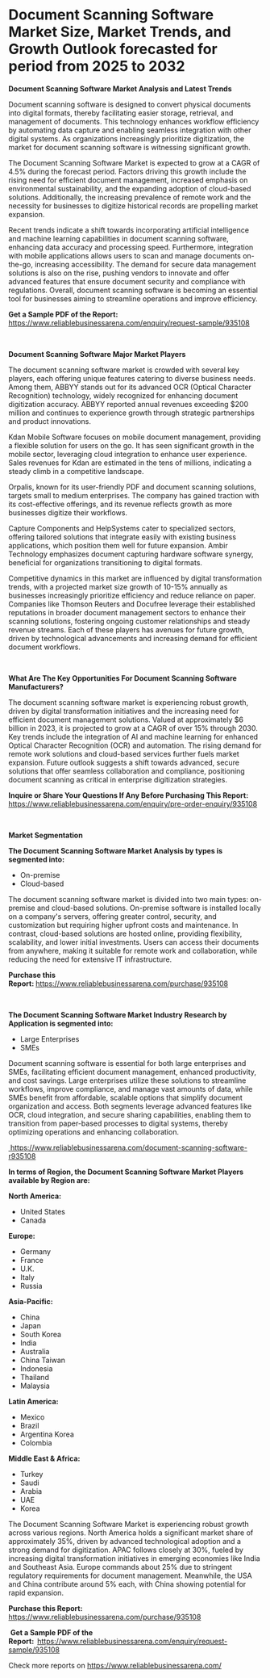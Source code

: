 <p><h1>Document Scanning Software Market Size, Market Trends, and Growth Outlook forecasted for period from 2025 to 2032</h1></p><p><strong>Document Scanning Software Market Analysis and Latest Trends</strong></p>
<p><p>Document scanning software is designed to convert physical documents into digital formats, thereby facilitating easier storage, retrieval, and management of documents. This technology enhances workflow efficiency by automating data capture and enabling seamless integration with other digital systems. As organizations increasingly prioritize digitization, the market for document scanning software is witnessing significant growth.</p><p>The Document Scanning Software Market is expected to grow at a CAGR of 4.5% during the forecast period. Factors driving this growth include the rising need for efficient document management, increased emphasis on environmental sustainability, and the expanding adoption of cloud-based solutions. Additionally, the increasing prevalence of remote work and the necessity for businesses to digitize historical records are propelling market expansion. </p><p>Recent trends indicate a shift towards incorporating artificial intelligence and machine learning capabilities in document scanning software, enhancing data accuracy and processing speed. Furthermore, integration with mobile applications allows users to scan and manage documents on-the-go, increasing accessibility. The demand for secure data management solutions is also on the rise, pushing vendors to innovate and offer advanced features that ensure document security and compliance with regulations. Overall, document scanning software is becoming an essential tool for businesses aiming to streamline operations and improve efficiency.</p></p>
<p><strong>Get a Sample PDF of the Report:&nbsp;</strong> <a href="https://www.reliablebusinessarena.com/enquiry/request-sample/935108?utm_campaign=2396&utm_medium=2&utm_source=Github&utm_content=ia&utm_term=07032025&utm_id=document-scanning-software">https://www.reliablebusinessarena.com/enquiry/request-sample/935108</a></p>
<p>&nbsp;</p>
<p><strong>Document Scanning Software Major Market Players</strong></p>
<p><p>The document scanning software market is crowded with several key players, each offering unique features catering to diverse business needs. Among them, ABBYY stands out for its advanced OCR (Optical Character Recognition) technology, widely recognized for enhancing document digitization accuracy. ABBYY reported annual revenues exceeding $200 million and continues to experience growth through strategic partnerships and product innovations.</p><p>Kdan Mobile Software focuses on mobile document management, providing a flexible solution for users on the go. It has seen significant growth in the mobile sector, leveraging cloud integration to enhance user experience. Sales revenues for Kdan are estimated in the tens of millions, indicating a steady climb in a competitive landscape.</p><p>Orpalis, known for its user-friendly PDF and document scanning solutions, targets small to medium enterprises. The company has gained traction with its cost-effective offerings, and its revenue reflects growth as more businesses digitize their workflows.</p><p>Capture Components and HelpSystems cater to specialized sectors, offering tailored solutions that integrate easily with existing business applications, which position them well for future expansion. Ambir Technology emphasizes document capturing hardware software synergy, beneficial for organizations transitioning to digital formats.</p><p>Competitive dynamics in this market are influenced by digital transformation trends, with a projected market size growth of 10-15% annually as businesses increasingly prioritize efficiency and reduce reliance on paper. Companies like Thomson Reuters and Docufree leverage their established reputations in broader document management sectors to enhance their scanning solutions, fostering ongoing customer relationships and steady revenue streams. Each of these players has avenues for future growth, driven by technological advancements and increasing demand for efficient document workflows.</p></p>
<p>&nbsp;</p>
<p><strong>What Are The Key Opportunities For Document Scanning Software Manufacturers?</strong></p>
<p><p>The document scanning software market is experiencing robust growth, driven by digital transformation initiatives and the increasing need for efficient document management solutions. Valued at approximately $6 billion in 2023, it is projected to grow at a CAGR of over 15% through 2030. Key trends include the integration of AI and machine learning for enhanced Optical Character Recognition (OCR) and automation. The rising demand for remote work solutions and cloud-based services further fuels market expansion. Future outlook suggests a shift towards advanced, secure solutions that offer seamless collaboration and compliance, positioning document scanning as critical in enterprise digitization strategies.</p></p>
<p><strong>Inquire or Share Your Questions If Any Before Purchasing This Report:</strong> <a href="https://www.reliablebusinessarena.com/enquiry/pre-order-enquiry/935108?utm_campaign=2396&utm_medium=2&utm_source=Github&utm_content=ia&utm_term=07032025&utm_id=document-scanning-software">https://www.reliablebusinessarena.com/enquiry/pre-order-enquiry/935108</a></p>
<p>&nbsp;</p>
<p><strong>Market Segmentation</strong></p>
<p><strong>The Document Scanning Software Market Analysis by types is segmented into:</strong></p>
<p><ul><li>On-premise</li><li>Cloud-based</li></ul></p>
<p><p>The document scanning software market is divided into two main types: on-premise and cloud-based solutions. On-premise software is installed locally on a company's servers, offering greater control, security, and customization but requiring higher upfront costs and maintenance. In contrast, cloud-based solutions are hosted online, providing flexibility, scalability, and lower initial investments. Users can access their documents from anywhere, making it suitable for remote work and collaboration, while reducing the need for extensive IT infrastructure.</p></p>
<p><strong>Purchase this Report:&nbsp;</strong><a href="https://www.reliablebusinessarena.com/purchase/935108?utm_campaign=2396&utm_medium=2&utm_source=Github&utm_content=ia&utm_term=07032025&utm_id=document-scanning-software">https://www.reliablebusinessarena.com/purchase/935108</a></p>
<p>&nbsp;</p>
<p><strong>The Document Scanning Software Market Industry Research by Application is segmented into:</strong></p>
<p><ul><li>Large Enterprises</li><li>SMEs</li></ul></p>
<p><p>Document scanning software is essential for both large enterprises and SMEs, facilitating efficient document management, enhanced productivity, and cost savings. Large enterprises utilize these solutions to streamline workflows, improve compliance, and manage vast amounts of data, while SMEs benefit from affordable, scalable options that simplify document organization and access. Both segments leverage advanced features like OCR, cloud integration, and secure sharing capabilities, enabling them to transition from paper-based processes to digital systems, thereby optimizing operations and enhancing collaboration.</p></p>
<p><a href="https://www.reliablebusinessarena.com/document-scanning-software-r935108?utm_campaign=2396&utm_medium=2&utm_source=Github&utm_content=ia&utm_term=07032025&utm_id=document-scanning-software">&nbsp;https://www.reliablebusinessarena.com/document-scanning-software-r935108</a></p>
<p><strong>In terms of Region, the Document Scanning Software Market Players available by Region are:</strong></p>
<p>
    <p> <strong> North America: </strong>
        <ul>
            <li>United States</li>
            <li>Canada</li>
        </ul>
        </p> 
    <p> <strong> Europe: </strong>
        <ul>
            <li>Germany</li>
            <li>France</li>
            <li>U.K.</li>
            <li>Italy</li>
            <li>Russia</li>
        </ul>
        </p> 
    <p> <strong> Asia-Pacific: </strong>
        <ul>
            <li>China</li>
            <li>Japan</li>
            <li>South Korea</li>
            <li>India</li>
            <li>Australia</li>
            <li>China Taiwan</li>
            <li>Indonesia</li>
            <li>Thailand</li>
            <li>Malaysia</li>
        </ul>
        </p> 
    <p> <strong> Latin America: </strong>
        <ul>
            <li>Mexico</li>
            <li>Brazil</li>
            <li>Argentina Korea</li>
            <li>Colombia</li>
        </ul>
        </p> 
    <p> <strong> Middle East & Africa: </strong>
        <ul>
            <li>Turkey</li>
            <li>Saudi</li>
            <li>Arabia</li>
            <li>UAE</li>
            <li>Korea</li>
        </ul>
    </p>
    </p>
<p><p>The Document Scanning Software Market is experiencing robust growth across various regions. North America holds a significant market share of approximately 35%, driven by advanced technological adoption and a strong demand for digitization. APAC follows closely at 30%, fueled by increasing digital transformation initiatives in emerging economies like India and Southeast Asia. Europe commands about 25% due to stringent regulatory requirements for document management. Meanwhile, the USA and China contribute around 5% each, with China showing potential for rapid expansion.</p></p>
<p><strong>Purchase this Report: </strong><a href="https://www.reliablebusinessarena.com/purchase/935108?utm_campaign=2396&utm_medium=2&utm_source=Github&utm_content=ia&utm_term=07032025&utm_id=document-scanning-software">https://www.reliablebusinessarena.com/purchase/935108</a></p>
<p>&nbsp;<strong>Get a Sample PDF of the Report:&nbsp;&nbsp;</strong><a href="https://www.reliablebusinessarena.com/enquiry/request-sample/935108?utm_campaign=2396&utm_medium=2&utm_source=Github&utm_content=ia&utm_term=07032025&utm_id=document-scanning-software">https://www.reliablebusinessarena.com/enquiry/request-sample/935108</a></p>
<p><strong></strong></p>
<p>Check more reports on <a href="https://www.reliablebusinessarena.com/?utm_campaign=2396&utm_medium=2&utm_source=Github&utm_content=ia&utm_term=07032025&utm_id=document-scanning-software">https://www.reliablebusinessarena.com/</a></p>